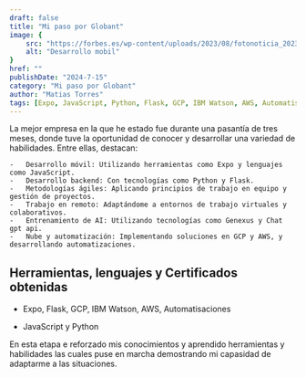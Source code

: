 ```yaml
---
draft: false
title: "Mi paso por Globant"
image: {
    src: "https://forbes.es/wp-content/uploads/2023/08/fotonoticia_20230822112020_9999.jpg",
    alt: "Desarrollo mobil"
}
href: ""
publishDate: "2024-7-15"
category: "Mi paso por Globant"
author: "Matias Torres"
tags: [Expo, JavaScript, Python, Flask, GCP, IBM Watson, AWS, Automatisaciones,]
---
```

La mejor empresa en la que he estado fue durante una pasantía de tres meses, donde tuve la oportunidad de conocer y desarrollar una variedad de habilidades. Entre ellas, destacan:

	-	Desarrollo móvil: Utilizando herramientas como Expo y lenguajes como JavaScript.
	-	Desarrollo backend: Con tecnologías como Python y Flask.
	-	Metodologías ágiles: Aplicando principios de trabajo en equipo y gestión de proyectos.
	-	Trabajo en remoto: Adaptándome a entornos de trabajo virtuales y colaborativos.
	-	Entrenamiento de AI: Utilizando tecnologías como Genexus y Chat gpt api.
	-	Nube y automatización: Implementando soluciones en GCP y AWS, y desarrollando automatizaciones.


## Herramientas, lenguajes y Certificados obtenidas 

- Expo, Flask, GCP, IBM Watson, AWS, Automatisaciones 

- JavaScript y Python

En esta etapa e reforzado mis conocimientos y aprendido herramientas y habilidades las cuales puse en marcha demostrando mi capasidad de adaptarme a las situaciones.  

